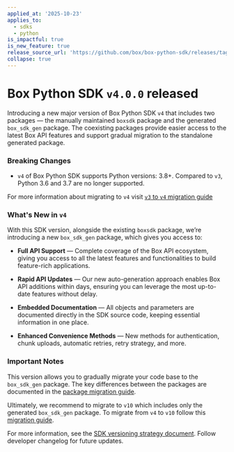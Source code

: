 ```yaml
---
applied_at: '2025-10-23'
applies_to:
  - sdks
  - python
is_impactful: true
is_new_feature: true
release_source_url: 'https://github.com/box/box-python-sdk/releases/tag/v4.0.0'
collapse: true
---
```


# Box Python SDK `v4.0.0` released

Introducing a new major version of Box Python SDK `v4` that includes two packages — the manually maintained `boxsdk` package and the generated `box_sdk_gen` package. The coexisting packages provide easier access to the latest Box API features and support gradual migration to the standalone generated package.

### Breaking Changes

* `v4` of Box Python SDK  supports Python versions: 3.8+. Compared to `v3`, Python 3.6 and 3.7 are no longer supported.

For more information about migrating to `v4` visit [`v3` to `v4` migration guide][1]

### What's New in `v4`

With this SDK version, alongside the existing `boxsdk` package, we’re introducing a new `box_sdk_gen` package, which gives you access to:

* **Full API Support** — Complete coverage of the Box API ecosystem, giving you access to all the latest features and functionalities to build feature-rich applications.

* **Rapid API Updates** — Our new auto-generation approach enables Box API additions within days, ensuring you can leverage the most up-to-date features without delay.

* **Embedded Documentation** — All objects and parameters are documented directly in the SDK source code, keeping essential information in one place.

* **Enhanced Convenience Methods** — New methods for authentication, chunk uploads, automatic retries, retry strategy, and more.

### Important Notes

This version allows you to gradually migrate your code base to the `box_sdk_gen` package. The key differences between the packages are documented in the [package migration guide][2].

Ultimately, we recommend to migrate to `v10` which includes only the generated `box_sdk_gen` package. To migrate from `v4` to `v10` follow this [migration guide][3].

For more information, see the [SDK versioning strategy document][4]. Follow developer changelog for future updates.

[1]: https://github.com/box/box-python-sdk/blob/combined-sdk/migration-guides/from-v3-to-v4.md

[2]: https://github.com/box/box-python-sdk/blob/combined-sdk/migration-guides/from-boxsdk-to-box_sdk_gen.md 

[3]: https://github.com/box/box-python-sdk/blob/combined-sdk/migration-guides/from-v4-to-v10.md 

[4]: https://developer.box.com/guides/tooling/sdks/sdk-versioning/
